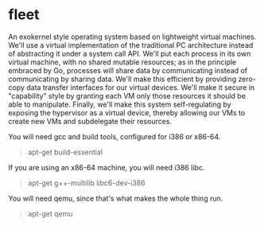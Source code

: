 # fleet
An exokernel style operating system based on lightweight virtual machines.
We'll use a virtual implementation of the traditional PC architecture instead
of abstracting it under a system call API. We'll put each process in its own
virtual machine, with no shared mutable resources; as in the principle embraced
by Go, processes will share data by communicating instead of communicating by
sharing data. We'll make this efficient by providing zero-copy data transfer
interfaces for our virtual devices. We'll make it secure in "capability" style
by granting each VM only those resources it should be able to manipulate.
Finally, we'll make this system self-regulating by exposing the hypervisor as
a virtual device, thereby allowing our VMs to create new VMs and subdelegate
their resources.

You will need gcc and build tools, configured for i386 or x86-64.
> apt-get build-essential

If you are using an x86-64 machine, you will need i386 libc.
> apt-get g++-multilib libc6-dev-i386

You will need qemu, since that's what makes the whole thing run.
> apt-get qemu

